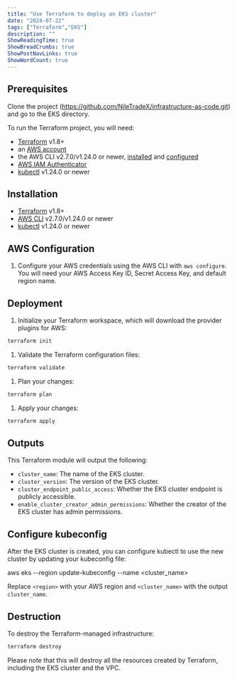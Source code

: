 ```yaml
---
title: "Use Terraform to deploy an EKS cluster"
date: "2024-07-22"
tags: ["Terraform","EKS"]
description: ""
ShowReadingTime: true
ShowBreadCrumbs: true
ShowPostNavLinks: true
ShowWordCount: true
---
```


## Prerequisites

Clone the project (https://github.com/NileTradeX/infrastructure-as-code.git) and go to the EKS directory.

To run the Terraform project, you will need:

- [Terraform](https://developer.hashicorp.com/terraform/install) v1.8+
- an [AWS account](https://portal.aws.amazon.com/billing/signup?nc2=h_ct&src=default&redirect_url=https%3A%2F%2Faws.amazon.com%2Fregistration-confirmation#/start)
- the AWS CLI v2.7.0/v1.24.0 or newer, [installed](https://docs.aws.amazon.com/cli/latest/userguide/getting-started-install.html) and [configured](https://docs.aws.amazon.com/cli/latest/userguide/cli-chap-configure.html)
- [AWS IAM Authenticator](https://docs.aws.amazon.com/eks/latest/userguide/install-aws-iam-authenticator.html)
- [kubectl](https://kubernetes.io/docs/tasks/tools/) v1.24.0 or newer

## Installation

- [Terraform](https://developer.hashicorp.com/terraform/install) v1.8+
- [AWS CLI](https://docs.aws.amazon.com/cli/latest/userguide/getting-started-install.html) v2.7.0/v1.24.0 or newer
- [kubectl](https://kubernetes.io/docs/tasks/tools/install-kubectl/) v1.24.0 or newer

## AWS Configuration

1. Configure your AWS credentials using the AWS CLI with `aws configure`. You will need your AWS Access Key ID, Secret Access Key, and default region name.

## Deployment

1. Initialize your Terraform workspace, which will download the provider plugins for AWS:
````sh
terraform init
````
1. Validate the Terraform configuration files:
````sh
terraform validate
````
1. Plan your changes:
````sh
terraform plan
````
1. Apply your changes:
````sh
terraform apply
````
## Outputs

This Terraform module will output the following:

- `cluster_name`: The name of the EKS cluster.
- `cluster_version`: The version of the EKS cluster.
- `cluster_endpoint_public_access`: Whether the EKS cluster endpoint is publicly accessible.
- `enable_cluster_creator_admin_permissions`: Whether the creator of the EKS cluster has admin permissions.

## Configure kubeconfig

After the EKS cluster is created, you can configure kubectl to use the new cluster by updating your kubeconfig file:

aws eks --region <region> update-kubeconfig --name <cluster_name>

Replace `<region>` with your AWS region and `<cluster_name>` with the output `cluster_name`.

## Destruction

To destroy the Terraform-managed infrastructure:
````sh
terraform destroy
````
Please note that this will destroy all the resources created by Terraform, including the EKS cluster and the VPC.